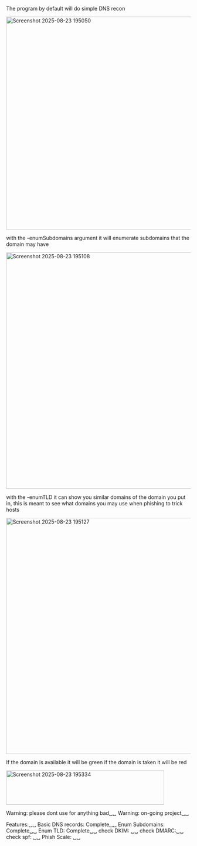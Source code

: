 The program by default will do simple DNS recon

<img width="1814" height="579" alt="Screenshot 2025-08-23 195050" src="https://github.com/user-attachments/assets/867ac6d8-2b46-4aa4-b414-16b4eabfe335" />

with the -enumSubdomains argument it will enumerate subdomains that the domain may have

<img width="955" height="643" alt="Screenshot 2025-08-23 195108" src="https://github.com/user-attachments/assets/7ed84f3b-91b2-479b-8f9b-dc4a171e23d3" />

with the -enumTLD it can show you similar domains of the domain you put in, this is meant to see what domains you may use when phishing to trick hosts

<img width="974" height="642" alt="Screenshot 2025-08-23 195127" src="https://github.com/user-attachments/assets/7e76fdea-c83e-4981-bc3c-286d4555c746" />

If the domain is available it will be green if the domain is taken it will be red

<img width="431" height="93" alt="Screenshot 2025-08-23 195334" src="https://github.com/user-attachments/assets/e062fb02-6fb5-4062-9340-8d2595792dd3" />

Warning: please dont use for anything bad␣␣
Warning: on-going project␣␣

Features:␣␣
Basic DNS records: Complete␣␣
Enum Subdomains:   Complete␣␣
Enum TLD:          Complete␣␣
check DKIM: ␣␣
check DMARC:␣␣
check spf: ␣␣
Phish Scale:   ␣␣
